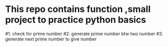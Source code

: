 # This repo contains function ,small project to practice python basics
#1. check for prime number 
#2. generate prime number btw two number
#3. generate next prime number to give number
